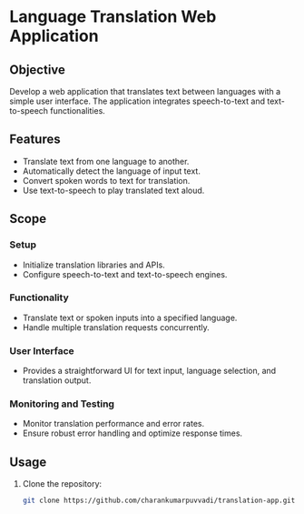 # Language Translation Web Application

## Objective
Develop a web application that translates text between languages with a simple user interface. The application integrates speech-to-text and text-to-speech functionalities.

## Features
- Translate text from one language to another.
- Automatically detect the language of input text.
- Convert spoken words to text for translation.
- Use text-to-speech to play translated text aloud.

## Scope
### Setup
- Initialize translation libraries and APIs.
- Configure speech-to-text and text-to-speech engines.

### Functionality
- Translate text or spoken inputs into a specified language.
- Handle multiple translation requests concurrently.

### User Interface
- Provides a straightforward UI for text input, language selection, and translation output.

### Monitoring and Testing
- Monitor translation performance and error rates.
- Ensure robust error handling and optimize response times.

## Usage
1. Clone the repository:
   ```bash
   git clone https://github.com/charankumarpuvvadi/translation-app.git
